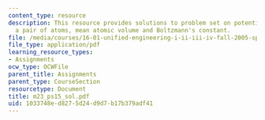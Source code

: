 ```yaml
---
content_type: resource
description: This resource provides solutions to problem set on potential energy of
  a pair of atoms, mean atomic volume and Boltzmann's constant.
file: /media/courses/16-01-unified-engineering-i-ii-iii-iv-fall-2005-spring-2006/1033748ed8275d24d9d7b17b379adf41_m23_ps15_sol.pdf
file_type: application/pdf
learning_resource_types:
- Assignments
ocw_type: OCWFile
parent_title: Assignments
parent_type: CourseSection
resourcetype: Document
title: m23_ps15_sol.pdf
uid: 1033748e-d827-5d24-d9d7-b17b379adf41
---
```

